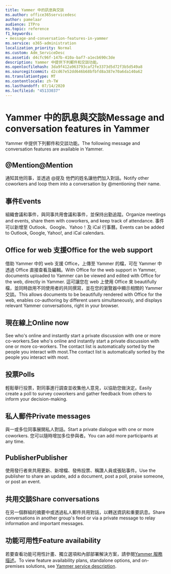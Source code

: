 ```yaml
---
title: Yammer 中的訊息與交談
ms.author: office365servicedesc
author: pamelaar
audience: ITPro
ms.topic: reference
f1_keywords:
- message-and-conversation-features-in-yammer
ms.service: o365-administration
localization_priority: Normal
ms.custom: Adm_ServiceDesc
ms.assetid: d4cfc96f-147b-410a-baf7-a1ecb690c3de
description: Yammer 中提供下列郵件和交談功能。
ms.openlocfilehash: 3da9f412a963793caf2fe3373d5d72f3b5d549a8
ms.sourcegitcommit: d2cd67e52dd646b68bfbfd8a387e70a6da140a62
ms.translationtype: MT
ms.contentlocale: zh-TW
ms.lasthandoff: 07/14/2020
ms.locfileid: "45133037"
---
```

# <a name="message-and-conversation-features-in-yammer"></a><span data-ttu-id="6e03e-103">Yammer 中的訊息與交談</span><span class="sxs-lookup"><span data-stu-id="6e03e-103">Message and conversation features in Yammer</span></span>

<span data-ttu-id="6e03e-104">Yammer 中提供下列郵件和交談功能。</span><span class="sxs-lookup"><span data-stu-id="6e03e-104">The following message and conversation features are available in Yammer.</span></span>
  
## <a name="mention"></a><span data-ttu-id="6e03e-105">@Mention</span><span class="sxs-lookup"><span data-stu-id="6e03e-105">@Mention</span></span>

<span data-ttu-id="6e03e-106">通知其他同事，並透過 @提及 他們的姓名讓他們加入對話。</span><span class="sxs-lookup"><span data-stu-id="6e03e-106">Notify other coworkers and loop them into a conversation by @mentioning their name.</span></span>

## <a name="events"></a><span data-ttu-id="6e03e-107">事件</span><span class="sxs-lookup"><span data-stu-id="6e03e-107">Events</span></span>

<span data-ttu-id="6e03e-108">組織會議和事件，與同事共用會議和事件，並保持出勤追蹤。</span><span class="sxs-lookup"><span data-stu-id="6e03e-108">Organize meetings and events, share them with coworkers, and keep track of attendance.</span></span> <span data-ttu-id="6e03e-109">事件可以新增至 Outlook、Google、Yahoo！及 iCal 行事曆。</span><span class="sxs-lookup"><span data-stu-id="6e03e-109">Events can be added to Outlook, Google, Yahoo!, and iCal calendars.</span></span>
  
## <a name="office-for-the-web-support"></a><span data-ttu-id="6e03e-110">Office for web 支援</span><span class="sxs-lookup"><span data-stu-id="6e03e-110">Office for the web support</span></span>

<span data-ttu-id="6e03e-111">借助 Yammer 中的 web 支援 Office，上傳至 Yammer 的檔，可在 Yammer 中透過 Office 直接查看及編輯。</span><span class="sxs-lookup"><span data-stu-id="6e03e-111">With Office for the web support in Yammer, documents uploaded to Yammer can be viewed and edited with Office for the web, directly in Yammer.</span></span> <span data-ttu-id="6e03e-112">這可讓您在 web 上使用 Office 來 beautifully 檔，並同時啟用不同使用者的共同撰寫，並在您的瀏覽器中顯示相關的 Yammer 交談。</span><span class="sxs-lookup"><span data-stu-id="6e03e-112">This allows documents to be beautifully rendered with Office for the web, enables co-authoring by different users simultaneously, and displays relevant Yammer conversations, right in your browser.</span></span>

## <a name="online-now"></a><span data-ttu-id="6e03e-113">現在線上</span><span class="sxs-lookup"><span data-stu-id="6e03e-113">Online now</span></span>

<span data-ttu-id="6e03e-114">See who's online and instantly start a private discussion with one or more co-workers.</span><span class="sxs-lookup"><span data-stu-id="6e03e-114">See who's online and instantly start a private discussion with one or more co-workers.</span></span> <span data-ttu-id="6e03e-115">The contact list is automatically sorted by the people you interact with most.</span><span class="sxs-lookup"><span data-stu-id="6e03e-115">The contact list is automatically sorted by the people you interact with most.</span></span>

## <a name="polls"></a><span data-ttu-id="6e03e-116">投票</span><span class="sxs-lookup"><span data-stu-id="6e03e-116">Polls</span></span>

<span data-ttu-id="6e03e-117">輕鬆舉行投票，對同事進行調查並收集他人意見，以協助您做決定。</span><span class="sxs-lookup"><span data-stu-id="6e03e-117">Easily create a poll to survey coworkers and gather feedback from others to inform your decision-making.</span></span>
  
## <a name="private-messages"></a><span data-ttu-id="6e03e-118">私人郵件</span><span class="sxs-lookup"><span data-stu-id="6e03e-118">Private messages</span></span>

<span data-ttu-id="6e03e-119">與一或多位同事展開私人對話。</span><span class="sxs-lookup"><span data-stu-id="6e03e-119">Start a private dialogue with one or more coworkers.</span></span> <span data-ttu-id="6e03e-120">您可以隨時增加多位參與者。</span><span class="sxs-lookup"><span data-stu-id="6e03e-120">You can add more participants at any time.</span></span>

## <a name="publisher"></a><span data-ttu-id="6e03e-121">Publisher</span><span class="sxs-lookup"><span data-stu-id="6e03e-121">Publisher</span></span>

<span data-ttu-id="6e03e-122">使用發行者來共用更新、新增檔、發佈投票、稱讚人員或張貼事件。</span><span class="sxs-lookup"><span data-stu-id="6e03e-122">Use the publisher to share an update, add a document, post a poll, praise someone, or post an event.</span></span>
    
## <a name="share-conversations"></a><span data-ttu-id="6e03e-123">共用交談</span><span class="sxs-lookup"><span data-stu-id="6e03e-123">Share conversations</span></span>

<span data-ttu-id="6e03e-124">在另一個群組的摘要中或透過私人郵件共用對話，以轉送資訊和重要訊息。</span><span class="sxs-lookup"><span data-stu-id="6e03e-124">Share conversations in another group's feed or via a private message to relay information and important messages.</span></span>
  
## <a name="feature-availability"></a><span data-ttu-id="6e03e-125">功能可用性</span><span class="sxs-lookup"><span data-stu-id="6e03e-125">Feature availability</span></span>

<span data-ttu-id="6e03e-126">若要查看功能可用性計畫、獨立選項和內部部署解決方案，請參閱[Yammer 服務描述](yammer-service-description.md)。</span><span class="sxs-lookup"><span data-stu-id="6e03e-126">To view feature availability plans, standalone options, and on-premises solutions, see [Yammer service description](yammer-service-description.md).</span></span>
  